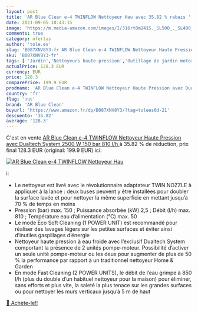 ```yaml
---
layout: post
title: 'AR Blue Clean e-4 TWINFLOW Nettoyeur Hau avec 35.82 % rabais '
date: 2021-09-05 10:43:15
image: 'https://m.media-amazon.com/images/I/316rt8m241S._SL500_._SL400_.jpg'
comments: true
category: ofertas
author: 'tole.es'
slug: 'B087XNV8Y3-fr AR Blue Clean e-4 TWINFLOW Nettoyeur Haute Pression avec...'
sku: 'B087XNV8Y3-fr'
tags: [ 'Jardin','Nettoyeurs haute-pression','Outillage de jardin motorisé','Tondeuses et outillage de jardin motorisé','ar blue clean', ]
actualPrice: 128.3 EUR
currency: EUR
price: 128.3
comparePrice: 199.9 EUR
prodname: 'AR Blue Clean e-4 TWINFLOW Nettoyeur Haute Pression avec Dualtech System  2500 W  150 bar  810 l/h '
country: 'fr'
flag: '🇫🇷'
brand: 'AR Blue Clean'
buyurl: 'https://www.amazon.fr/dp/B087XNV8Y3/?tag=tolees0d-21'
descuento: '35.82'
average: '128.3'
---
```


C'est en vente [AR Blue Clean e-4 TWINFLOW Nettoyeur Haute Pression avec Dualtech System  2500 W  150 bar  810 l/h ](https://www.amazon.fr/dp/B087XNV8Y3/?tag=tolees0d-21)  à  35.82 % de réduction, prix final  128.3 EUR (original: 199.9 EUR) ici:

[![AR Blue Clean e-4 TWINFLOW Nettoyeur Hau](https://m.media-amazon.com/images/I/316rt8m241S._SL500_._SL400_.jpg)](https://www.amazon.fr/dp/B087XNV8Y3/?tag=tolees0d-21)

ℹ️:

- Le nettoyeur est livré avec le révolutionnaire adaptateur TWIN NOZZLE à appliquer à la lance : deux buses peuvent y être installées pour doubler la surface lavée et pour nettoyer la même superficie en mettant jusqu’à 70 % de temps en moins
- Pression (bar) max. 150 ; Puissance absorbée (kW) 2,5 ; Débit (l/h) max. 810 ; Température eau d’alimentation (°C) max. 50
- Le mode Eco Soft Cleaning (1 POWER UNIT) est recommandé pour réaliser des lavages légers sur les petites surfaces et éviter ainsi d’inutiles gaspillages d’énergie
- Nettoyeur haute pression à eau froide avec l’exclusif Dualtech System comportant la présence de 2 unités pompe-moteur. Possibilité d’activer un seule unité pompe-moteur ou les deux pour augmenter de plus de 50 % la performance par rapport à un traditionnel nettoyeur Home & Garden
- En mode Fast Cleaning (2 POWER UNITS), le débit de l’eau grimpe à 850 l/h (plus du double d’un habituel nettoyeur pour la maison) pour éliminer, sans efforts et plus vite, la saleté la plus tenace sur les grandes surfaces ou pour nettoyer les murs verticaux jusqu’à 5 m de haut

[🛒 Achète-le!!](https://www.amazon.fr/dp/B087XNV8Y3/?tag=tolees0d-21)
